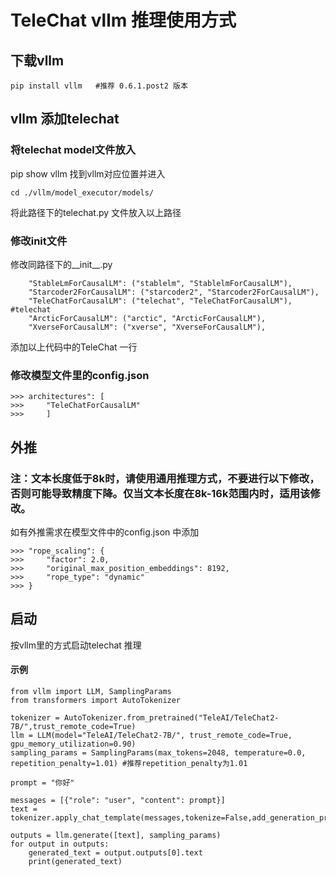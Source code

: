 # TeleChat vllm 推理使用方式

## 下载vllm
```
pip install vllm   #推荐 0.6.1.post2 版本
```

## vllm 添加telechat

### 将telechat model文件放入
pip show vllm 找到vllm对应位置并进入
```
cd ./vllm/model_executor/models/
```
将此路径下的telechat.py 文件放入以上路径

### 修改init文件
修改同路径下的__init__.py
```
    "StableLmForCausalLM": ("stablelm", "StablelmForCausalLM"),
    "Starcoder2ForCausalLM": ("starcoder2", "Starcoder2ForCausalLM"),
    "TeleChatForCausalLM": ("telechat", "TeleChatForCausalLM"),  #telechat
    "ArcticForCausalLM": ("arctic", "ArcticForCausalLM"),
    "XverseForCausalLM": ("xverse", "XverseForCausalLM"),
```
添加以上代码中的TeleChat 一行

### 修改模型文件里的config.json
```
>>> architectures": [
>>>     "TeleChatForCausalLM"
>>>     ]
```

## 外推
### 注：文本长度低于8k时，请使用通用推理方式，不要进行以下修改，否则可能导致精度下降。仅当文本长度在8k-16k范围内时，适用该修改。
如有外推需求在模型文件中的config.json 中添加
```
>>> "rope_scaling": {
>>>     "factor": 2.0,
>>>     "original_max_position_embeddings": 8192,
>>>     "rope_type": "dynamic"
>>> }
```


## 启动
按vllm里的方式启动telechat 推理

#### 示例
```
from vllm import LLM, SamplingParams
from transformers import AutoTokenizer

tokenizer = AutoTokenizer.from_pretrained("TeleAI/TeleChat2-7B/",trust_remote_code=True)
llm = LLM(model="TeleAI/TeleChat2-7B/", trust_remote_code=True, gpu_memory_utilization=0.90)
sampling_params = SamplingParams(max_tokens=2048, temperature=0.0, repetition_penalty=1.01) #推荐repetition_penalty为1.01

prompt = "你好"

messages = [{"role": "user", "content": prompt}]
text = tokenizer.apply_chat_template(messages,tokenize=False,add_generation_prompt=True)

outputs = llm.generate([text], sampling_params)
for output in outputs:
    generated_text = output.outputs[0].text
    print(generated_text)
```
